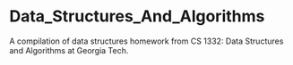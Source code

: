 Data_Structures_And_Algorithms
==============================

A compilation of data structures homework from CS 1332: Data Structures and Algorithms at Georgia Tech.

